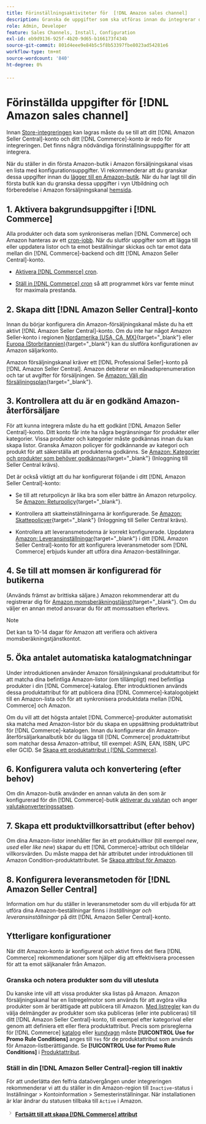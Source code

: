 ```yaml
---
title: Förinställningsaktiviteter för  [!DNL Amazon sales channel]
description: Granska de uppgifter som ska utföras innan du integrerar din Adobe Commerce- eller Magento Open Source-butik i Amazon Sales Channel.
role: Admin, Developer
feature: Sales Channels, Install, Configuration
exl-id: eb9d9136-925f-4b20-9d65-b166173f434b
source-git-commit: 801d4eee9e84b5c5f8b53397fbe8023ad54281e6
workflow-type: tm+mt
source-wordcount: '840'
ht-degree: 0%

---
```


# Förinställda uppgifter för [!DNL Amazon sales channel]

Innan [Store-integreringen](./store-integration.md) kan lagras måste du se till att ditt [!DNL Amazon Seller Central]-konto och ditt [!DNL Commerce]-konto är redo för integreringen. Det finns några nödvändiga förinställningsuppgifter för att integrera.

När du ställer in din första Amazon-butik i Amazon försäljningskanal visas en lista med konfigurationsuppgifter. Vi rekommenderar att du granskar dessa uppgifter innan du [lägger till en Amazon-butik](./store-integration.md). När du har lagt till din första butik kan du granska dessa uppgifter i vyn Utbildning och förberedelse i Amazon försäljningskanal [hemsida](./amazon-sales-channel-home.md).

## 1. Aktivera bakgrundsuppgifter i [!DNL Commerce]

Alla produkter och data som synkroniseras mellan [!DNL Commerce] och Amazon hanteras av ett [cron-jobb](https://experienceleague.adobe.com/docs/commerce-admin/systems/tools/cron.html). När du slutför uppgifter som att lägga till eller uppdatera listor och ta emot beställningar skickas och tar emot data mellan din [!DNL Commerce]-backend och ditt [!DNL Amazon Seller Central]-konto.

- [Aktivera [!DNL Commerce] cron](https://experienceleague.adobe.com/docs/commerce-admin/systems/tools/cron.html).

- [Ställ in  [!DNL Commerce] cron](https://experienceleague.adobe.com/docs/commerce-admin/config/advanced/system.html) så att programmet körs var femte minut för maximala prestanda.

## 2. Skapa ditt [!DNL Amazon Seller Central]-konto

Innan du börjar konfigurera din Amazon-försäljningskanal måste du ha ett aktivt [!DNL Amazon Seller Central]-konto. Om du inte har något Amazon Seller-konto i regionen [Nordamerika (USA, CA, MX)](https://sell.amazon.com/){target="_blank"} eller [Europa (Storbritannien)](https://sell.amazon.co.uk/sell-online/beginners-guide){target="_blank"} kan du slutföra konfigurationen av Amazon säljarkonto.

Amazon försäljningskanal kräver ett [!DNL Professional Seller]-konto på [!DNL Amazon Seller Central]. Amazon debiterar en månadsprenumeration och tar ut avgifter för försäljningen. Se [Amazon: Välj din försäljningsplan](https://sell.amazon.com/pricing.html){target="_blank"}.

## 3. Kontrollera att du är en godkänd Amazon-återförsäljare

För att kunna integrera måste du ha ett godkänt [!DNL Amazon Seller Central]-konto. Ditt konto får inte ha några begränsningar för produkter eller kategorier. Vissa produkter och kategorier måste godkännas innan du kan skapa listor. Granska Amazon policyer för godkännande av kategori och produkt för att säkerställa att produkterna godkänns. Se [Amazon: Kategorier och produkter som behöver godkännas](https://sellercentral.amazon.com/gp/help/200333160){target="_blank"} (Inloggning till Seller Central krävs).

Det är också viktigt att du har konfigurerat följande i ditt [!DNL Amazon Seller Central]-konto:

- Se till att returpolicyn är lika bra som eller bättre än Amazon returpolicy. Se [Amazon: Returpolicy](https://www.amazon.com/gp/help/customer/display.html){target="_blank"}.

- Kontrollera att skatteinställningarna är konfigurerade. Se [Amazon: Skattepolicyer](https://sellercentral.amazon.com/gp/help/external/help.html){target="_blank"} (Inloggning till Seller Central krävs).

- Kontrollera att leveransmetoderna är korrekt konfigurerade. Uppdatera [Amazon: Leveransinställningar](https://sellercentral.amazon.com/sbr/ref=xx_shipset_dnav_xx#shipping_templates){target="_blank"} i ditt [!DNL Amazon Seller Central]-konto för att konfigurera leveransmetoder som [!DNL Commerce] erbjuds kunder att utföra dina Amazon-beställningar.

## 4. Se till att momsen är konfigurerad för butikerna

(Används främst av brittiska säljare.) Amazon rekommenderar att du registrerar dig för [Amazon momsberäkningstjänst](https://sell.amazon.co.uk/learn/vat-resources#vat-services-on-amazon){target="_blank"}. Om du väljer en annan metod ansvarar du för att momssatsen efterlevs.

>[!NOTE]
>
>Det kan ta 10-14 dagar för Amazon att verifiera och aktivera momsberäkningstjänstkontot.

## 5. Öka antalet automatiska katalogmatchningar

Under introduktionen använder Amazon försäljningskanal produktattribut för att matcha dina befintliga Amazon-listor (om tillämpligt) med befintliga produkter i din [!DNL Commerce]-katalog. Efter introduktionen används dessa produktattribut för att publicera dina [!DNL Commerce]-katalogobjekt till en Amazon-lista och för att synkronisera produktdata mellan [!DNL Commerce] och Amazon.

Om du vill att det högsta antalet [!DNL Commerce]-produkter automatiskt ska matcha med Amazon-listor bör du skapa en uppsättning produktattribut för [!DNL Commerce]-katalogen. Innan du konfigurerar din Amazon-återförsäljarkanalbutik bör du lägga till [!DNL Commerce] produktattribut som matchar dessa Amazon-attribut, till exempel: ASIN, EAN, ISBN, UPC eller GCID. Se [Skapa ett produktattribut i [!DNL Commerce]](./ob-creating-magento-attributes.md).

## 6. Konfigurera valuta och konvertering (efter behov)

Om din Amazon-butik använder en annan valuta än den som är konfigurerad för din [!DNL Commerce]-butik [aktiverar du valutan](https://experienceleague.adobe.com/docs/commerce-admin/config/general/currency-setup.html) och anger [valutakonverteringssatsen](https://experienceleague.adobe.com/docs/commerce-admin/stores-sales/site-store/currency/currency-update.html).

## 7. Skapa ett produktvillkorsattribut (efter behov)

Om dina Amazon-listor innehåller fler än ett produktvillkor (till exempel _new_, _used_ eller _like new_) skapar du ett [!DNL Commerce]-attribut och tilldelar villkorsvärden. Du måste mappa det här attributet under introduktionen till Amazon Condition-produktattributet. Se [Skapa attribut för Amazon](./ob-creating-magento-attributes.md).

## 8. Konfigurera leveransmetoden för [!DNL Amazon Seller Central]

Information om hur du ställer in leveransmetoder som du vill erbjuda för att utföra dina Amazon-beställningar finns i _Inställningar och leveransinställningar_ på ditt [!DNL Amazon Seller Central]-konto.

## Ytterligare konfigurationer

När ditt Amazon-konto är konfigurerat och aktivt finns det flera [!DNL Commerce] rekommendationer som hjälper dig att effektivisera processen för att ta emot säljkanaler från Amazon.

### Granska och notera produkter som du vill utesluta

Du kanske inte vill att vissa produkter ska listas på Amazon. Amazon försäljningskanal har en listregelmotor som används för att avgöra vilka produkter som är berättigade att publicera till Amazon. [Med listregler](./listing-rules.md) kan du välja delmängder av produkter som ska publiceras (eller inte publiceras) till ditt [!DNL Amazon Seller Central]-konto, till exempel efter kategorival eller genom att definiera ett eller flera produktattribut. Precis som prisreglerna för [!DNL Commerce] [katalog](https://experienceleague.adobe.com/docs/commerce-admin/marketing/promotions/catalog-rules/price-rules-catalog.html) eller [kundvagn](https://experienceleague.adobe.com/docs/commerce-admin/marketing/promotions/cart-rules/price-rules-cart.html) måste **[!UICONTROL Use for Promo Rule Conditions]** anges till `Yes` för de produktattribut som används för Amazon-listberättigande. Se **[!UICONTROL Use for Promo Rule Conditions]** i [Produktattribut](https://experienceleague.adobe.com/docs/commerce-admin/catalog/product-attributes/product-attributes.html).

### Ställ in din [!DNL Amazon Seller Central]-region till inaktiv

För att underlätta den felfria dataövergången under integreringen rekommenderar vi att du ställer in din Amazon-region till `Inactive`-status i Inställningar > Kontoinformation > Semesterinställningar. När installationen är klar ändrar du statusen tillbaka till `Active` i Amazon.

![Nästa ikon](assets/btn-next.png) [**Fortsätt till att skapa [!DNL Commerce] attribut**](./ob-creating-magento-attributes.md)
